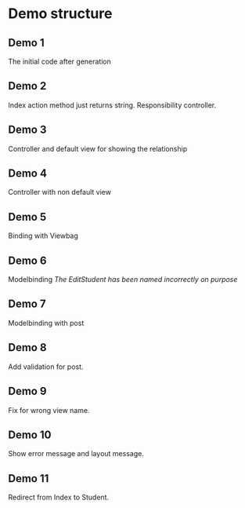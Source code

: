 # Demo structure

## Demo 1
The initial code after generation

## Demo 2
Index action method just returns string. Responsibility controller.

## Demo 3
Controller and default view for showing the relationship

## Demo 4
Controller with non default view

## Demo 5
Binding with Viewbag

## Demo 6
Modelbinding 
*The EditStudent has been named incorrectly on purpose*

## Demo 7
Modelbinding with post

## Demo 8 
Add validation for post.

## Demo 9
Fix for wrong view name.

## Demo 10 
Show error message and layout message.

## Demo 11
Redirect from Index to Student.
